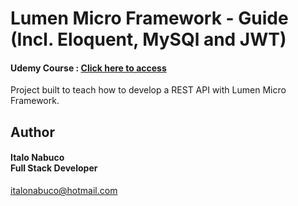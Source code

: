 # Lumen Micro Framework - Guide (Incl. Eloquent, MySQl and JWT) 
#### Udemy Course : [Click here to access](https://www.udemy.com/lumen-micro-framework)

Project built to teach how to develop a REST API with Lumen Micro Framework.

## Author

#### Italo Nabuco<br>Full Stack Developer<br>
italonabuco@hotmail.com<br>

